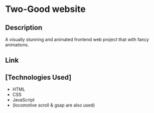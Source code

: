 # Two-Good website

## Description

A visually stunning and animated frontend web project that with fancy animations.

## Link



## [Technologies Used]
- HTML
- CSS
- JavaScript
- (locomotive scroll & gsap are also used)
  
